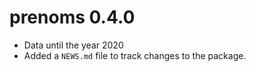 # prenoms 0.4.0

* Data until the year 2020
* Added a `NEWS.md` file to track changes to the package.
